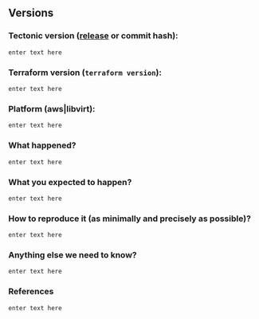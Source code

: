 <!--
Thanks for opening a bug report!
Before hitting the button, please fill in as much of the template below as you can.
If you leave out information, we can't help you as well.
Be ready for follow-up questions, and please respond in a timely manner.
If we can't reproduce a bug we might close your issue.
If we're wrong, PLEASE feel free to reopen it and explain why.
-->

## Versions

### Tectonic version ([release](https://github.com/openshift/installer/releases) or commit hash):
```
enter text here
```

### Terraform version (`terraform version`):
<!---
Run `terraform -v` to show the version, and paste the result between the ``` marks below.
If you are not running the latest version of Terraform, please try upgrading because your issue may have already been fixed.
-->

```
enter text here
```
### Platform (aws|libvirt):

```
enter text here
```

### What happened?
<!--
What actually happened?
-->
```
enter text here
```

### What you expected to happen?
<!--
What should have happened?
-->
```
enter text here
```

### How to reproduce it (as minimally and precisely as possible)?
<!--
Please list the full steps required to reproduce the issue, for example:
-->
```
enter text here
```

### Anything else we need to know?
```
enter text here
```

### References
<!--
Are there any other GitHub issues (open or closed) or Pull Requests that should be linked here? For example:
- #6017
-->
```
enter text here
```

